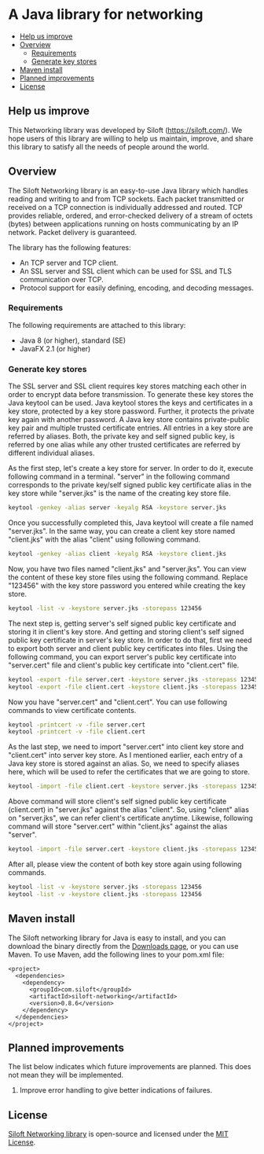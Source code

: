 # A Java library for networking

- [Help us improve](#help_us_improve)
- [Overview](#overview)
  - [Requirements](#requirements)
  - [Generate key stores](#generate_key_stores)
- [Maven install](#maven_install)
- [Planned improvements](#planned_improvements)
- [License](#license)

## <a name='help_us_improve'>Help us improve</a>

This Networking library was developed by Siloft (https://siloft.com/). We hope users of this library are willing to help us maintain, improve, and share this library to satisfy all the needs of people around the world.

## <a name='overview'>Overview</a>

The Siloft Networking library is an easy-to-use Java library which handles reading and writing to and from TCP sockets. Each packet transmitted or received on a TCP connection is individually addressed and routed. TCP provides reliable, ordered, and error-checked delivery of a stream of octets (bytes) between applications running on hosts communicating by an IP network. Packet delivery is guaranteed.

The library has the following features:
  - An TCP server and TCP client.
  - An SSL server and SSL client which can be used for SSL and TLS communication over TCP.
  - Protocol support for easily defining, encoding, and decoding messages.

### <a name='requirements'>Requirements</a>

The following requirements are attached to this library:
  - Java 8 (or higher), standard (SE)
  - JavaFX 2.1 (or higher)

### <a name='generate_key_stores'>Generate key stores</a>

The SSL server and SSL client requires key stores matching each other in order to encrypt data before transmission. To generate these key stores the Java keytool can be used. Java keytool stores the keys and certificates in a key store, protected by a key store password. Further, it protects the private key again with another password. A Java key store contains private-public key pair and multiple trusted certificate entries. All entries in a key store are referred by aliases. Both, the private key and self signed public key, is referred by one alias while any other trusted certificates are referred by different individual aliases.

As the first step, let's create a key store for server. In order to do it, execute following command in a terminal. "server" in the following command corresponds to the private key/self signed public key certificate alias in the key store while "server.jks" is the name of the creating key store file.

```bash
keytool -genkey -alias server -keyalg RSA -keystore server.jks
```

Once you successfully completed this, Java keytool will create a file named "server.jks". In the same way, you can create a client key store named "client.jks" with the alias "client" using following command.

```bash
keytool -genkey -alias client -keyalg RSA -keystore client.jks
```

Now, you have two files named "client.jks" and "server.jks". You can view the content of these key store files using the following command. Replace "123456" with the key store password you entered while creating the key store.

```bash
keytool -list -v -keystore server.jks -storepass 123456
```

The next step is, getting server's self signed public key certificate and storing it in client's key store. And getting and storing client's self signed public key certificate in server's key store. In order to do that, first we need to export both server and client public key certificates into files. Using the following command, you can export server's public key certificate into "server.cert" file and client's public key certificate into "client.cert" file.

```bash
keytool -export -file server.cert -keystore server.jks -storepass 123456 -alias server
keytool -export -file client.cert -keystore client.jks -storepass 123456 -alias client
```

Now you have "server.cert" and "client.cert". You can use following commands to view certificate contents.

```bash
keytool -printcert -v -file server.cert
keytool -printcert -v -file client.cert
```

As the last step, we need to import "server.cert" into client key store and "client.cert" into server key store. As I mentioned earlier, each entry of a Java key store is stored against an alias. So, we need to specify aliases here, which will be used to refer the certificates that we are going to store.

```bash
keytool -import -file client.cert -keystore server.jks -storepass 123456 -alias client
```

Above command will store client's self signed public key certificate (client.cert) in "server.jks" against the alias "client". So, using "client" alias on "server.jks", we can refer client's certificate anytime. Likewise, following command will store "server.cert" within "client.jks" against the alias "server".

```bash
keytool -import -file server.cert -keystore client.jks -storepass 123456 -alias server
```

After all, please view the content of both key store again using following commands.

```bash
keytool -list -v -keystore server.jks -storepass 123456
keytool -list -v -keystore client.jks -storepass 123456
```

## <a name='maven_install'>Maven install</a>

The Siloft networking library for Java is easy to install, and you can download the binary directly from the [Downloads page](https://siloft.com/), or you can use Maven.
To use Maven, add the following lines to your pom.xml file:

```maven
<project>
  <dependencies>
    <dependency>
      <groupId>com.siloft</groupId>
      <artifactId>siloft-networking</artifactId>
      <version>0.8.6</version>
    </dependency>
  </dependencies>
</project> 
``` 

## <a name='planned_improvements'>Planned improvements</a>

The list below indicates which future improvements are planned. This does not mean they will be implemented.

1. Improve error handling to give better indications of failures.

## <a name='license'>License</a>

[Siloft Networking library](https://siloft.com/) is open-source and licensed under the [MIT License](./LICENSE.md).
